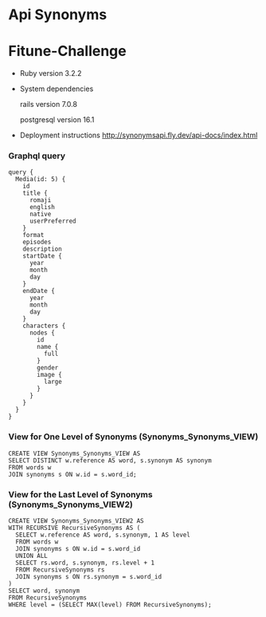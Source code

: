 # Api Synonyms
# Fitune-Challenge

* Ruby version 3.2.2

* System dependencies

  rails version 7.0.8

  postgresql version 16.1

* Deployment instructions
  http://synonymsapi.fly.dev/api-docs/index.html

### Graphql query

```
query {
  Media(id: 5) {
    id
    title {
      romaji
      english
      native
      userPreferred
    }
    format
    episodes
    description
    startDate {
      year
      month
      day
    }
    endDate {
      year
      month
      day
    }
    characters {
      nodes {
        id
        name {
          full
        }
        gender
        image {
          large
        }
      }
    }
  }
}

```

### View for One Level of Synonyms (Synonyms_Synonyms_VIEW)

```
CREATE VIEW Synonyms_Synonyms_VIEW AS
SELECT DISTINCT w.reference AS word, s.synonym AS synonym
FROM words w
JOIN synonyms s ON w.id = s.word_id;

```

### View for the Last Level of Synonyms (Synonyms_Synonyms_VIEW2)

```
CREATE VIEW Synonyms_Synonyms_VIEW2 AS
WITH RECURSIVE RecursiveSynonyms AS (
  SELECT w.reference AS word, s.synonym, 1 AS level
  FROM words w
  JOIN synonyms s ON w.id = s.word_id
  UNION ALL
  SELECT rs.word, s.synonym, rs.level + 1
  FROM RecursiveSynonyms rs
  JOIN synonyms s ON rs.synonym = s.word_id
)
SELECT word, synonym
FROM RecursiveSynonyms
WHERE level = (SELECT MAX(level) FROM RecursiveSynonyms);
```